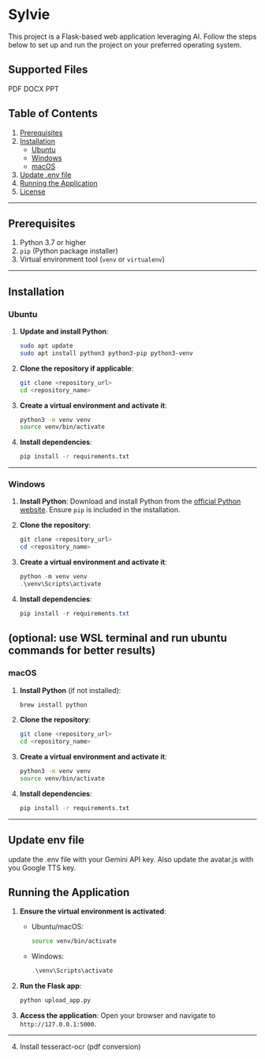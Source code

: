 # Sylvie

This project is a Flask-based web application leveraging AI. Follow the steps below to set up and run the project on your preferred operating system.

## Supported Files

PDF
DOCX
PPT

## Table of Contents

1. [Prerequisites](#prerequisites)
2. [Installation](#installation)
   - [Ubuntu](#ubuntu)
   - [Windows](#windows)
   - [macOS](#macos)
3. [Update .env file](#Update-env-file)
4. [Running the Application](#running-the-application)
5. [License](#license)

---

## Prerequisites

1. Python 3.7 or higher
2. `pip` (Python package installer)
3. Virtual environment tool (`venv` or `virtualenv`)

---

## Installation

### Ubuntu

1. **Update and install Python**:

   ```bash
   sudo apt update
   sudo apt install python3 python3-pip python3-venv
   ```

2. **Clone the repository if applicable**:

   ```bash
   git clone <repository_url>
   cd <repository_name>
   ```

3. **Create a virtual environment and activate it**:

   ```bash
   python3 -m venv venv
   source venv/bin/activate
   ```

4. **Install dependencies**:
   ```bash
   pip install -r requirements.txt
   ```

---

### Windows 

1. **Install Python**: Download and install Python from the [official Python website](https://www.python.org/downloads/). Ensure `pip` is included in the installation.

2. **Clone the repository**:

   ```powershell
   git clone <repository_url>
   cd <repository_name>
   ```

3. **Create a virtual environment and activate it**:

   ```powershell
   python -m venv venv
   .\venv\Scripts\activate
   ```

4. **Install dependencies**:
   ```powershell
   pip install -r requirements.txt
   ```
(optional: use WSL terminal and run ubuntu commands for better results)
---

### macOS

1. **Install Python** (if not installed):

   ```bash
   brew install python
   ```

2. **Clone the repository**:

   ```bash
   git clone <repository_url>
   cd <repository_name>
   ```

3. **Create a virtual environment and activate it**:

   ```bash
   python3 -m venv venv
   source venv/bin/activate
   ```

4. **Install dependencies**:
   ```bash
   pip install -r requirements.txt
   ```

---

## Update env file

update the .env file with your Gemini API key. Also update the avatar.js with you Google TTS key.

## Running the Application

1. **Ensure the virtual environment is activated**:

   - Ubuntu/macOS:
     ```bash
     source venv/bin/activate
     ```
   - Windows:
     ```powershell
     .\venv\Scripts\activate
     ```

2. **Run the Flask app**:

   ```bash
   python upload_app.py
   ```

3. **Access the application**:
   Open your browser and navigate to `http://127.0.0.1:5000`.

---

4. Install tesseract-ocr (pdf conversion)
